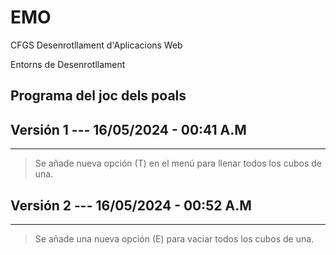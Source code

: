 # EMO

CFGS Desenrotllament d'Aplicacions Web

Entorns de Desenrotllament

## Programa del joc dels poals

## Versión 1 --- 16/05/2024 - 00:41 A.M

---

> Se añade nueva opción (T) en el menú para llenar todos los cubos de una.

## Versión 2 --- 16/05/2024 - 00:52 A.M

---

> Se añade una nueva opción (E) para vaciar todos los cubos de una.